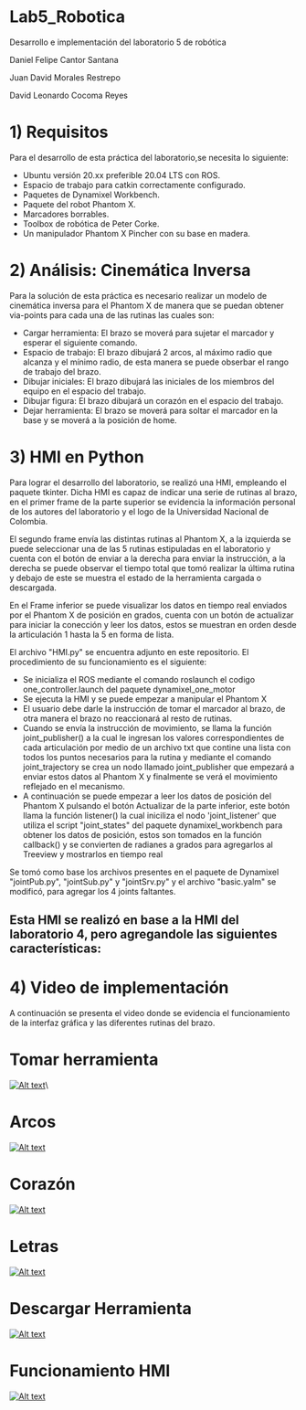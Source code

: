 # Lab5_Robotica
Desarrollo e implementación del laboratorio 5 de robótica


Daniel Felipe Cantor Santana

Juan David Morales Restrepo

David Leonardo Cocoma Reyes

# 1) Requisitos
Para el desarrollo de esta práctica del laboratorio,se necesita lo siguiente:
  - Ubuntu versión 20.xx preferible 20.04 LTS con ROS.
  - Espacio de trabajo para catkin correctamente configurado.
  - Paquetes de Dynamixel Workbench. 
  - Paquete del robot Phantom X.
  - Marcadores borrables.
  - Toolbox de robótica de Peter Corke.
  - Un manipulador Phantom X Pincher con su base en madera.


# 2) Análisis: Cinemática Inversa

Para la solución de esta práctica es necesario realizar un modelo de cinemática inversa para el Phantom X de manera que se puedan obtener via-points para cada una de las rutinas las cuales son:
  - Cargar herramienta: El brazo se moverá para sujetar el marcador y esperar el siguiente comando.
  - Espacio de trabajo: El brazo dibujará 2 arcos, al máximo radio que alcanza y el mínimo radio, de esta manera se puede obserbar el rango de trabajo del brazo.
  - Dibujar iniciales: El brazo dibujará las iniciales de los miembros del equipo en el espacio del trabajo.
  - Dibujar figura: El brazo dibujará un corazón en el espacio del trabajo.
  - Dejar herramienta: El brazo se moverá para soltar el marcador en la base y se moverá a la posición de home.

# 3) HMI en Python
Para lograr el desarrollo del laboratorio, se realizó una HMI, empleando el paquete tkinter. 
Dicha HMI es capaz de indicar una serie de rutinas al brazo, en el primer frame de la parte superior se evidencia la información personal de los autores del laboratorio y el logo de la Universidad Nacional de Colombia.

El segundo frame envía las distintas rutinas al Phantom X, a la izquierda se puede seleccionar una de las 5 rutinas estipuladas en el laboratorio y cuenta con el botón de enviar a la derecha para enviar la instrucción, a la derecha se puede observar el tiempo total que tomó realizar la última rutina y debajo de este se muestra el estado de la herramienta cargada o descargada.

En el Frame inferior se puede visualizar los datos en tiempo real enviados por el Phantom X de posición en grados, cuenta con un botón de actualizar para iniciar la conección y leer los datos, estos se muestran en orden desde la articulación 1 hasta la 5 en forma de lista.

El archivo "HMI.py" se encuentra adjunto en este repositorio. El procedimiento de su funcionamiento es el siguiente:
   - Se inicializa el ROS mediante el comando roslaunch el codigo one_controller.launch del paquete dynamixel_one_motor
   - Se ejecuta la HMI y se puede empezar a manipular el Phantom X
   - El usuario debe darle la instrucción de tomar el marcador al brazo, de otra manera el brazo no reaccionará al resto de rutinas.
   - Cuando se envía la instrucción de movimiento, se llama la función joint_publisher() a la cual le ingresan los valores correspondientes de cada articulación por medio de un archivo txt que contine una lista con todos los puntos necesarios para la rutina  y mediante el comando joint_trajectory se crea un nodo llamado joint_publisher que empezará a enviar estos datos al Phantom X y finalmente se verá el movimiento reflejado en el mecanismo.
   - A continuación se puede empezar a leer los datos de posición del Phantom X pulsando el botón Actualizar de la parte inferior, este botón llama la función listener() la cual iniciliza el nodo 'joint_listener' que utiliza el script "joint_states" del paquete dynamixel_workbench para obtener los datos de posición, estos son tomados en la función callback() y se convierten de radianes a grados para agregarlos al Treeview y mostrarlos en tiempo real

Se tomó como base los archivos presentes en el paquete de Dynamixel "jointPub.py", "jointSub.py" y "jointSrv.py"  y el archivo "basic.yalm" se modificó, para agregar los 4 joints faltantes.

Esta HMI se realizó en base a la HMI del laboratorio 4, pero agregandole las siguientes características:
 - 



# 4) Video de implementación
A continuación se presenta el video donde se evidencia el funcionamiento de la interfaz gráfica y las diferentes rutinas del brazo.


# Tomar herramienta
[![Alt text](https://i9.ytimg.com/vi_webp/w0KtlU8nmic/mq1.webp?sqp=CLyj6qMG-oaymwEmCMACELQB8quKqQMa8AEB-AHOBYACgAqKAgwIABABGH8gFigdMA8=&rs=AOn4CLBySHaAW_QSTVU5JlM34KWNhg_G-g)](https://youtube.com/shorts/4Q69lODFn5Y?feature=share)\

# Arcos
[![Alt text](https://i9.ytimg.com/vi_webp/w0KtlU8nmic/mq1.webp?sqp=CLyj6qMG-oaymwEmCMACELQB8quKqQMa8AEB-AHOBYACgAqKAgwIABABGH8gFigdMA8=&rs=AOn4CLBySHaAW_QSTVU5JlM34KWNhg_G-g)](https://youtu.be/w0KtlU8nmic)
# Corazón
[![Alt text](https://i9.ytimg.com/vi_webp/w0KtlU8nmic/mq1.webp?sqp=CLyj6qMG-oaymwEmCMACELQB8quKqQMa8AEB-AHOBYACgAqKAgwIABABGH8gFigdMA8=&rs=AOn4CLBySHaAW_QSTVU5JlM34KWNhg_G-g)](https://youtu.be/BSI8GYFt1AM)
# Letras
[![Alt text](https://i9.ytimg.com/vi_webp/w0KtlU8nmic/mq1.webp?sqp=CLyj6qMG-oaymwEmCMACELQB8quKqQMa8AEB-AHOBYACgAqKAgwIABABGH8gFigdMA8=&rs=AOn4CLBySHaAW_QSTVU5JlM34KWNhg_G-g)](https://youtu.be/c9Hd1wuyeSQ)
# Descargar Herramienta  
[![Alt text](https://i9.ytimg.com/vi_webp/w0KtlU8nmic/mq1.webp?sqp=CLyj6qMG-oaymwEmCMACELQB8quKqQMa8AEB-AHOBYACgAqKAgwIABABGH8gFigdMA8=&rs=AOn4CLBySHaAW_QSTVU5JlM34KWNhg_G-g)](https://youtube.com/shorts/QDx7kIwt_BA?feature=share)
# Funcionamiento HMI
[![Alt text](https://i9.ytimg.com/vi_webp/w0KtlU8nmic/mq1.webp?sqp=CLyj6qMG-oaymwEmCMACELQB8quKqQMa8AEB-AHOBYACgAqKAgwIABABGH8gFigdMA8=&rs=AOn4CLBySHaAW_QSTVU5JlM34KWNhg_G-g)](https://youtube.com/shorts/vBoiy9MRuak?feature=share)
